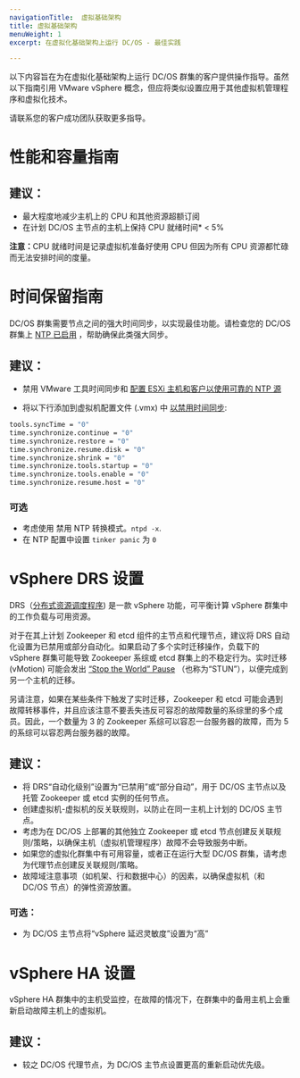 ```yaml
---
navigationTitle:  虚拟基础架构
title: 虚拟基础架构
menuWeight: 1
excerpt: 在虚拟化基础架构上运行 DC/OS - 最佳实践

---
```


以下内容旨在为在虚拟化基础架构上运行 DC/OS 群集的客户提供操作指导。虽然以下指南引用 VMware vSphere 概念，但应将类似设置应用于其他虚拟机管理程序和虚拟化技术。

请联系您的客户成功团队获取更多指导。

# 性能和容量指南

## 建议：

  - 最大程度地减少主机上的 CPU 和其他资源超额订阅
  - 在计划 DC/OS 主节点的主机上保持 CPU 就绪时间* < 5%

<p class="message--note"><strong>注意：</strong>CPU 就绪时间是记录虚拟机准备好使用 CPU 但因为所有 CPU 资源都忙碌而无法安排时间的度量。</p>

# 时间保留指南

DC/OS 群集需要节点之间的强大时间同步，以实现最佳功能。请检查您的 DC/OS 群集上 [NTP 已启用](/mesosphere/dcos/cn/2.0/installing/production/system-requirements/#synchronize-time-for-all-nodes-in-the-cluster) ，帮助确保此类强大同步。

## 建议：

  - 禁用 VMware 工具时间同步和 [配置 ESXi 主机和客户以使用可靠的 NTP 源](https://blogs.vmware.com/vsphere/2018/07/timekeeping-within-esxi.html)

  - 将以下行添加到虚拟机配置文件 (.vmx) 中 [以禁用时间同步](https://kb.vmware.com/s/article/1189):

  ```bash
  tools.syncTime = "0"
  time.synchronize.continue = "0"
  time.synchronize.restore = "0"
  time.synchronize.resume.disk = "0"
  time.synchronize.shrink = "0"
  time.synchronize.tools.startup = "0"
  time.synchronize.tools.enable = "0"
  time.synchronize.resume.host = "0"
  ```

 ### 可选

 - 考虑使用 禁用 NTP 转换模式。`ntpd -x`.
 - 在 NTP 配置中设置 `tinker panic` 为 `0`

# vSphere DRS 设置

DRS（[分布式资源调度程序](https://www.vmware.com/products/vsphere/drs-dpm.html)) 是一款 vSphere 功能，可平衡计算 vSphere 群集中的工作负载与可用资源。

对于在其上计划 Zookeeper 和 etcd 组件的主节点和代理节点，建议将 DRS 自动化设置为已禁用或部分自动化。如果启动了多个实时迁移操作，负载下的 vSphere 群集可能导致 Zookeeper 系综或 etcd 群集上的不稳定行为。实时迁移 (vMotion) 可能会发出 [“Stop the World” Pause](https://cormachogan.com/2015/04/28/when-and-why-do-we-stun-a-virtual-machine/) （也称为“STUN”），以便完成到另一个主机的迁移。

另请注意，如果在某些条件下触发了实时迁移，Zookeeper 和 etcd 可能会遇到故障转移事件，并且应该注意不要丢失违反可容忍的故障数量的系综里的多个成员。因此，一个数量为 3 的 Zookeeper 系综可以容忍一台服务器的故障，而为 5 的系综可以容忍两台服务器的故障。

## 建议：

- 将 DRS“自动化级别”设置为“已禁用”或“部分自动”，用于 DC/OS 主节点以及托管 Zookeeper 或 etcd 实例的任何节点。
- 创建虚拟机-虚拟机的反关联规则，以防止在同一主机上计划的 DC/OS 主节点。
- 考虑为在 DC/OS 上部署的其他独立 Zookeeper 或 etcd 节点创建反关联规则/策略，以确保主机（虚拟机管理程序）故障不会导致服务中断。
- 如果您的虚拟化群集中有可用容量，或者正在运行大型 DC/OS 群集，请考虑为代理节点创建反关联规则/策略。
- 故障域注意事项（如机架、行和数据中心）的因素，以确保虚拟机（和 DC/OS 节点）的弹性资源放置。

### 可选：

- 为 DC/OS 主节点将“vSphere 延迟灵敏度”设置为“高”

# vSphere HA 设置

vSphere HA 群集中的主机受监控，在故障的情况下，在群集中的备用主机上会重新启动故障主机上的虚拟机。

## 建议：

- 较之 DC/OS 代理节点，为 DC/OS 主节点设置更高的重新启动优先级。
